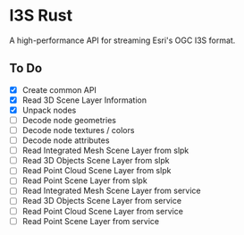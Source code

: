 # I3S Rust

A high-performance API for streaming Esri's OGC I3S format.

## To Do

- [x] Create common API
- [x] Read 3D Scene Layer Information
- [x] Unpack nodes
- [ ] Decode node geometries
- [ ] Decode node textures / colors
- [ ] Decode node attributes
- [ ] Read Integrated Mesh Scene Layer from slpk
- [ ] Read 3D Objects Scene Layer from slpk
- [ ] Read Point Cloud Scene Layer from slpk
- [ ] Read Point Scene Layer from slpk
- [ ] Read Integrated Mesh Scene Layer from service
- [ ] Read 3D Objects Scene Layer from service
- [ ] Read Point Cloud Scene Layer from service
- [ ] Read Point Scene Layer from service
